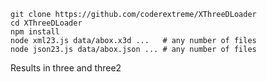 ```
git clone https://github.com/coderextreme/XThreeDLoader
cd XThreeDLoader
npm install
node xml23.js data/abox.x3d ...   # any number of files
node json23.js data/abox.json ... # any number of files
```

Results in three and three2
